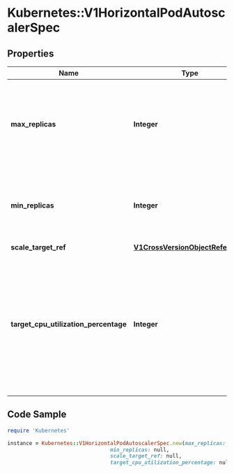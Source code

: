 # Kubernetes::V1HorizontalPodAutoscalerSpec

## Properties

Name | Type | Description | Notes
------------ | ------------- | ------------- | -------------
**max_replicas** | **Integer** | upper limit for the number of pods that can be set by the autoscaler; cannot be smaller than MinReplicas. | 
**min_replicas** | **Integer** | lower limit for the number of pods that can be set by the autoscaler, default 1. | [optional] 
**scale_target_ref** | [**V1CrossVersionObjectReference**](V1CrossVersionObjectReference.md) |  | 
**target_cpu_utilization_percentage** | **Integer** | target average CPU utilization (represented as a percentage of requested CPU) over all the pods; if not specified the default autoscaling policy will be used. | [optional] 

## Code Sample

```ruby
require 'Kubernetes'

instance = Kubernetes::V1HorizontalPodAutoscalerSpec.new(max_replicas: null,
                                 min_replicas: null,
                                 scale_target_ref: null,
                                 target_cpu_utilization_percentage: null)
```


